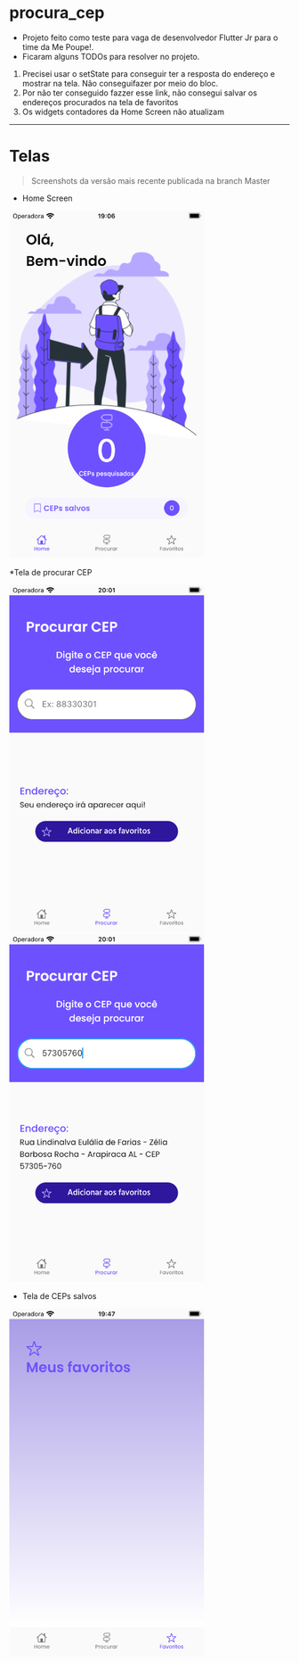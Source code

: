 # procura_cep

* Projeto feito como teste para vaga de desenvolvedor Flutter Jr para o time da Me Poupe!. 
* Ficaram alguns TODOs para resolver no projeto.

1. Precisei usar o setState para conseguir ter a resposta do endereço e mostrar na tela. Não conseguifazer por meio do bloc.
2. Por não ter conseguido fazzer esse link, não consegui salvar os endereços procurados na tela de favoritos
3. Os widgets contadores da Home Screen não atualizam

---

# Telas
> Screenshots da versão mais recente publicada na branch Master
  * Home Screen
<p float="left">
  <img src="https://github.com/fonsecguilherme/Busca-CEP-Me-Poupe/blob/master/assets/screenshots/homeScreen.png" width="350" />
</p>

  *Tela de procurar CEP
<p float="left">
  <img src="https://github.com/fonsecguilherme/Busca-CEP-Me-Poupe/blob/master/assets/screenshots/zipSearchScreen01.png" width="350" />
  <img src="https://github.com/fonsecguilherme/Busca-CEP-Me-Poupe/blob/master/assets/screenshots/zipSearchScreen02.png" width="350" />
</p>

* Tela de CEPs salvos
<p float="left">
  <img src="https://github.com/fonsecguilherme/Busca-CEP-Me-Poupe/blob/master/assets/screenshots/favouriteZipScreen.png" width="350" />
</p>